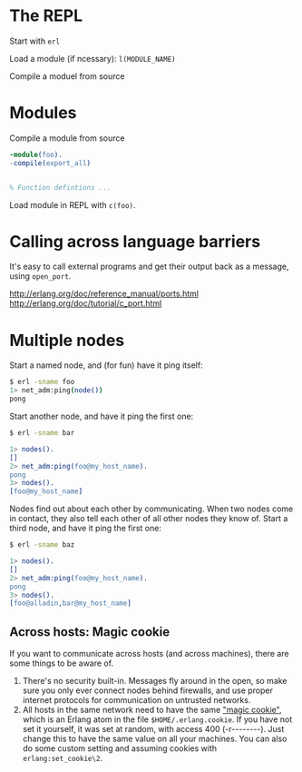 The REPL
========

Start with `erl`

Load a module (if ncessary): `l(MODULE_NAME)`

Compile a moduel from source


Modules
=======

Compile a module from source
```erlang
-module(foo).
-compile(export_all)


% Function defintions ... 
```

Load module in REPL with `c(foo)`.

Calling across language barriers
================================

It's easy to call external programs and get their output back as a message, using `open_port`.

<http://erlang.org/doc/reference_manual/ports.html>
<http://erlang.org/doc/tutorial/c_port.html>


Multiple nodes
==============

Start a named node, and (for fun) have it ping itself:

```sh
$ erl -sname foo
1> net_adm:ping(node())
pong
```

Start another node, and have it ping the first one:

```sh
$ erl -sname bar
```
```erl
1> nodes().
[]
2> net_adm:ping(foo@my_host_name).
pong
3> nodes().
[foo@my_host_name]
```

Nodes find out about each other by communicating.
When two nodes come in contact, they also tell each other of all other nodes they know of.
Start a third node, and have it ping the first one:

```sh
$ erl -sname baz
```
```erl
1> nodes().
[]
2> net_adm:ping(foo@my_host_name).
pong
3> nodes().
[foo@alladin,bar@my_host_name]
```

Across hosts: Magic cookie
--------------------------

If you want to communicate across hosts (and across machines), there are some things to be aware of.
1. There's no security built-in. Messages fly around in the open, so make sure you only ever connect nodes behind firewalls, and use proper internet protocols for communication on untrusted networks.
2. All hosts in the same network need to have the same ["magic cookie"](http://erlang.org/doc/reference_manual/distributed.html#security), which is an Erlang atom in the file `$HOME/.erlang.cookie`. If you have not set it yourself, it was set at random, with access 400 (-r--------). Just change this to have the same value on all your machines. You can also do some custom setting and assuming cookies with `erlang:set_cookie\2`.
